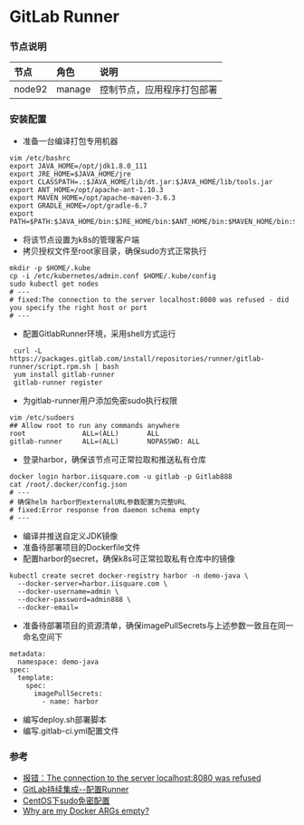 # GitLab Runner

### 节点说明
| 节点 | 角色 | 说明 |
| :----- | :----- |:----- |
| node92 | manage | 控制节点，应用程序打包部署 |

### 安装配置
- 准备一台编译打包专用机器
```
vim /etc/bashrc
export JAVA_HOME=/opt/jdk1.8.0_111
export JRE_HOME=$JAVA_HOME/jre
export CLASSPATH=.:$JAVA_HOME/lib/dt.jar:$JAVA_HOME/lib/tools.jar
export ANT_HOME=/opt/apache-ant-1.10.3
export MAVEN_HOME=/opt/apache-maven-3.6.3
export GRADLE_HOME=/opt/gradle-6.7
export PATH=$PATH:$JAVA_HOME/bin:$JRE_HOME/bin:$ANT_HOME/bin:$MAVEN_HOME/bin:$GRADLE_HOME/bin
```
- 将该节点设置为k8s的管理客户端
- 拷贝授权文件至root家目录，确保sudo方式正常执行
```
mkdir -p $HOME/.kube
cp -i /etc/kubernetes/admin.conf $HOME/.kube/config
sudo kubectl get nodes
# ---
# fixed:The connection to the server localhost:8080 was refused - did you specify the right host or port
# ---
```
- 配置GitlabRunner环境，采用shell方式运行
```
 curl -L https://packages.gitlab.com/install/repositories/runner/gitlab-runner/script.rpm.sh | bash
 yum install gitlab-runner
 gitlab-runner register
```
- 为gitlab-runner用户添加免密sudo执行权限
```
vim /etc/sudoers
## Allow root to run any commands anywhere 
root              ALL=(ALL)       ALL
gitlab-runner     ALL=(ALL)       NOPASSWD: ALL
```
- 登录harbor，确保该节点可正常拉取和推送私有仓库
```
docker login harbor.iisquare.com -u gitlab -p Gitlab888
cat /root/.docker/config.json
# ---
# 确保helm harbor的externalURL参数配置为完整URL
# fixed:Error response from daemon schema empty
# ---
```
- 编译并推送自定义JDK镜像
- 准备待部署项目的Dockerfile文件
- 配置harbor的secret，确保k8s可正常拉取私有仓库中的镜像
```
kubectl create secret docker-registry harbor -n demo-java \
  --docker-server=harbor.iisquare.com \
  --docker-username=admin \
  --docker-password=admin888 \
  --docker-email=
```
- 准备待部署项目的资源清单，确保imagePullSecrets与上述参数一致且在同一命名空间下
```
metadata:
  namespace: demo-java
spec:
  template:
    spec:
      imagePullSecrets:
        - name: harbor
```
- 编写deploy.sh部署脚本
- 编写.gitlab-ci.yml配置文件


### 参考
- [报错：The connection to the server localhost:8080 was refused](https://blog.csdn.net/M82_A1/article/details/99671934)
- [GitLab持续集成--配置Runner](https://blog.csdn.net/frankcheng5143/article/details/79838414)
- [CentOS下sudo免密配置](https://www.jianshu.com/p/22effba56f7e)
- [Why are my Docker ARGs empty?](https://benkyriakou.com/posts/docker-args-empty)
